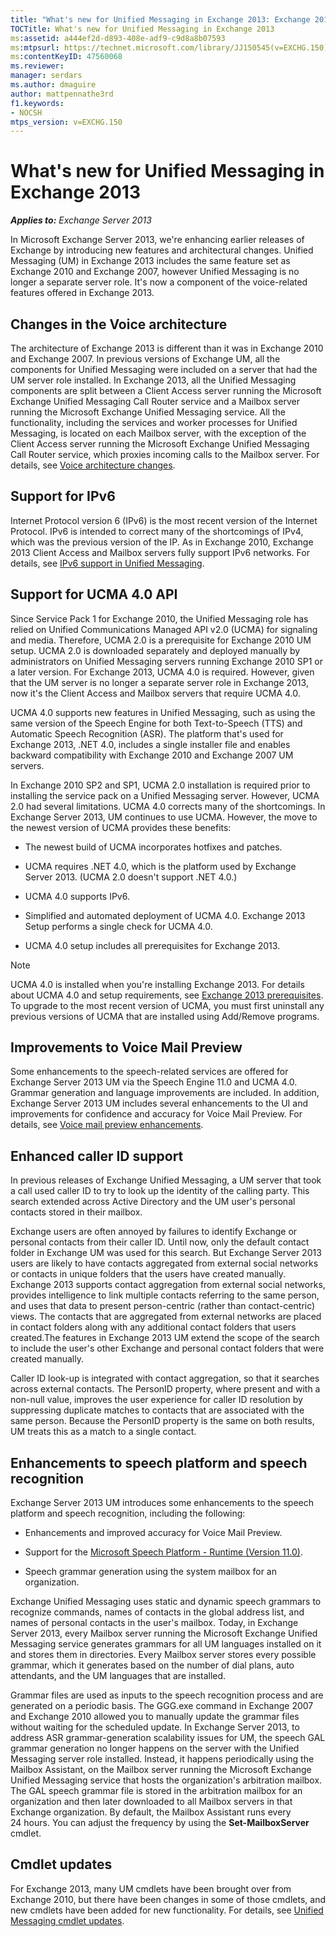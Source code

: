 ```yaml
---
title: "What's new for Unified Messaging in Exchange 2013: Exchange 2013 Help"
TOCTitle: What's new for Unified Messaging in Exchange 2013
ms:assetid: a444ef2d-d893-408e-adf9-c9d8a8b07593
ms:mtpsurl: https://technet.microsoft.com/library/JJ150545(v=EXCHG.150)
ms:contentKeyID: 47560068
ms.reviewer: 
manager: serdars
ms.author: dmaguire
author: mattpennathe3rd
f1.keywords:
- NOCSH
mtps_version: v=EXCHG.150
---
```


# What's new for Unified Messaging in Exchange 2013

_**Applies to:** Exchange Server 2013_

In Microsoft Exchange Server 2013, we're enhancing earlier releases of Exchange by introducing new features and architectural changes. Unified Messaging (UM) in Exchange 2013 includes the same feature set as Exchange 2010 and Exchange 2007, however Unified Messaging is no longer a separate server role. It's now a component of the voice-related features offered in Exchange 2013.

## Changes in the Voice architecture

The architecture of Exchange 2013 is different than it was in Exchange 2010 and Exchange 2007. In previous versions of Exchange UM, all the components for Unified Messaging were included on a server that had the UM server role installed. In Exchange 2013, all the Unified Messaging components are split between a Client Access server running the Microsoft Exchange Unified Messaging Call Router service and a Mailbox server running the Microsoft Exchange Unified Messaging service. All the functionality, including the services and worker processes for Unified Messaging, is located on each Mailbox server, with the exception of the Client Access server running the Microsoft Exchange Unified Messaging Call Router service, which proxies incoming calls to the Mailbox server. For details, see [Voice architecture changes](voice-architecture-changes-exchange-2013-help.md).

## Support for IPv6

Internet Protocol version 6 (IPv6) is the most recent version of the Internet Protocol. IPv6 is intended to correct many of the shortcomings of IPv4, which was the previous version of the IP. As in Exchange 2010, Exchange 2013 Client Access and Mailbox servers fully support IPv6 networks. For details, see [IPv6 support in Unified Messaging](ipv6-support-in-unified-messaging-exchange-2013-help.md).

## Support for UCMA 4.0 API

Since Service Pack 1 for Exchange 2010, the Unified Messaging role has relied on Unified Communications Managed API v2.0 (UCMA) for signaling and media. Therefore, UCMA 2.0 is a prerequisite for Exchange 2010 UM setup. UCMA 2.0 is downloaded separately and deployed manually by administrators on Unified Messaging servers running Exchange 2010 SP1 or a later version. For Exchange 2013, UCMA 4.0 is required. However, given that the UM server is no longer a separate server role in Exchange 2013, now it's the Client Access and Mailbox servers that require UCMA 4.0.

UCMA 4.0 supports new features in Unified Messaging, such as using the same version of the Speech Engine for both Text-to-Speech (TTS) and Automatic Speech Recognition (ASR). The platform that's used for Exchange 2013, .NET 4.0, includes a single installer file and enables backward compatibility with Exchange 2010 and Exchange 2007 UM servers.

In Exchange 2010 SP2 and SP1, UCMA 2.0 installation is required prior to installing the service pack on a Unified Messaging server. However, UCMA 2.0 had several limitations. UCMA 4.0 corrects many of the shortcomings. In Exchange Server 2013, UM continues to use UCMA. However, the move to the newest version of UCMA provides these benefits:

  - The newest build of UCMA incorporates hotfixes and patches.

  - UCMA requires .NET 4.0, which is the platform used by Exchange Server 2013. (UCMA 2.0 doesn't support .NET 4.0.)

  - UCMA 4.0 supports IPv6.

  - Simplified and automated deployment of UCMA 4.0. Exchange 2013 Setup performs a single check for UCMA 4.0.

  - UCMA 4.0 setup includes all prerequisites for Exchange 2013.

> [!NOTE]
> UCMA 4.0 is installed when you're installing Exchange 2013. For details about UCMA 4.0 and setup requirements, see <A href="exchange-2013-prerequisites-exchange-2013-help.md">Exchange 2013 prerequisites</A>. To upgrade to the most recent version of UCMA, you must first uninstall any previous versions of UCMA that are installed using Add/Remove programs.

## Improvements to Voice Mail Preview

Some enhancements to the speech-related services are offered for Exchange Server 2013 UM via the Speech Engine 11.0 and UCMA 4.0. Grammar generation and language improvements are included. In addition, Exchange Server 2013 UM includes several enhancements to the UI and improvements for confidence and accuracy for Voice Mail Preview. For details, see [Voice mail preview enhancements](voice-mail-preview-enhancements-exchange-2013-help.md).

## Enhanced caller ID support

In previous releases of Exchange Unified Messaging, a UM server that took a call used caller ID to try to look up the identity of the calling party. This search extended across Active Directory and the UM user's personal contacts stored in their mailbox.

Exchange users are often annoyed by failures to identify Exchange or personal contacts from their caller ID. Until now, only the default contact folder in Exchange UM was used for this search. But Exchange Server 2013 users are likely to have contacts aggregated from external social networks or contacts in unique folders that the users have created manually. Exchange 2013 supports contact aggregation from external social networks, provides intelligence to link multiple contacts referring to the same person, and uses that data to present person-centric (rather than contact-centric) views. The contacts that are aggregated from external networks are placed in contact folders along with any additional contact folders that users created.The features in Exchange 2013 UM extend the scope of the search to include the user's other Exchange and personal contact folders that were created manually.

Caller ID look-up is integrated with contact aggregation, so that it searches across external contacts. The PersonID property, where present and with a non-null value, improves the user experience for caller ID resolution by suppressing duplicate matches to contacts that are associated with the same person. Because the PersonID property is the same on both results, UM treats this as a match to a single contact.

## Enhancements to speech platform and speech recognition

Exchange Server 2013 UM introduces some enhancements to the speech platform and speech recognition, including the following:

- Enhancements and improved accuracy for Voice Mail Preview.

- Support for the [Microsoft Speech Platform - Runtime (Version 11.0)](https://www.microsoft.com/download/details.aspx?id=27225).

- Speech grammar generation using the system mailbox for an organization.

Exchange Unified Messaging uses static and dynamic speech grammars to recognize commands, names of contacts in the global address list, and names of personal contacts in the user's mailbox. Today, in Exchange Server 2013, every Mailbox server running the Microsoft Exchange Unified Messaging service generates grammars for all UM languages installed on it and stores them in directories. Every Mailbox server stores every possible grammar, which it generates based on the number of dial plans, auto attendants, and the UM languages that are installed.

Grammar files are used as inputs to the speech recognition process and are generated on a periodic basis. The GGG.exe command in Exchange 2007 and Exchange 2010 allowed you to manually update the grammar files without waiting for the scheduled update. In Exchange Server 2013, to address ASR grammar-generation scalability issues for UM, the speech GAL grammar generation no longer happens on the server with the Unified Messaging server role installed. Instead, it happens periodically using the Mailbox Assistant, on the Mailbox server running the Microsoft Exchange Unified Messaging service that hosts the organization's arbitration mailbox. The GAL speech grammar file is stored in the arbitration mailbox for an organization and then later downloaded to all Mailbox servers in that Exchange organization. By default, the Mailbox Assistant runs every 24 hours. You can adjust the frequency by using the **Set-MailboxServer** cmdlet.

## Cmdlet updates

For Exchange 2013, many UM cmdlets have been brought over from Exchange 2010, but there have been changes in some of those cmdlets, and new cmdlets have been added for new functionality. For details, see [Unified Messaging cmdlet updates](unified-messaging-cmdlet-updates-exchange-2013-help.md).
